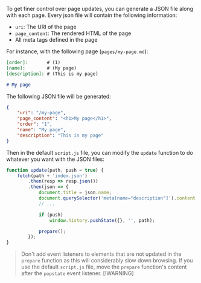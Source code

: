 [order]:       # (3)
[name]:        # (JSON files)
[description]: # (Generate JSON files for finer control over page updates)

To get finer control over page updates, you can generate a JSON file along with each page.
Every json file will contain the following information:

- `uri`: The URI of the page
- `page_content`: The rendered HTML of the page
- All meta tags defined in the page

For instance, with the following page (`pages/my-page.md`):
```md
[order]:       # (1)
[name]:        # (My page)
[description]: # (This is my page)

# My page
```

The following JSON file will be generated:
```json
{
    "uri": "/my-page",
    "page_content": "<h1>My page</h1>",
    "order": "1",
    "name": "My page",
    "description": "This is my page"
}
```

Then in the default `script.js` file, you can modify the `update` function to do whatever you want with the JSON files:
```js
function update(path, push = true) {
    fetch(path + 'index.json')
        .then(resp => resp.json())
        .then(json => {
            document.title = json.name;
            document.querySelector('meta[name="description"]').content = json.description;
            // ...

            if (push)
                window.history.pushState({}, '', path);

            prepare();
        });
}
```

> Don't add event listeners to elements that are not updated in the `prepare` function as this will considerably slow down browsing.
> If you use the default `script.js` file, move the `prepare` function's content after the `popstate` event listener.
> [!WARNING]
